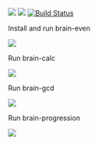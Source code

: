<a href="https://codeclimate.com/github/codeclimate/codeclimate/maintainability"><img src="https://api.codeclimate.com/v1/badges/a99a88d28ad37a79dbf6/maintainability" /></a>
<a href="https://codeclimate.com/github/codeclimate/codeclimate/test_coverage"><img src="https://api.codeclimate.com/v1/badges/a99a88d28ad37a79dbf6/test_coverage" /></a>
[![Build Status](https://travis-ci.com/AngPanda/python-project-lvl1.svg?branch=master)](https://travis-ci.com/AngPanda/python-project-lvl1)

Install and run brain-even

<a href="https://asciinema.org/a/oeEPJjri9X6L57KQrx7nfV9LR" target="_blank"><img src="https://asciinema.org/a/oeEPJjri9X6L57KQrx7nfV9LR.svg" /></a>

Run brain-calc

<a href="https://asciinema.org/a/wlRHMbPJdVU6TvN6nNKlhWfFA" target="_blank"><img src="https://asciinema.org/a/wlRHMbPJdVU6TvN6nNKlhWfFA.svg" /></a>

Run brain-gcd

<a href="https://asciinema.org/a/hAtM6KMvSsNNLOJQ6eCeJjCpg" target="_blank"><img src="https://asciinema.org/a/hAtM6KMvSsNNLOJQ6eCeJjCpg.svg" /></a>

Run brain-progression

<a href="https://asciinema.org/a/tm7DCJP3WfLdCuIZ3y63zS29k" target="_blank"><img src="https://asciinema.org/a/tm7DCJP3WfLdCuIZ3y63zS29k.svg" /></a>
